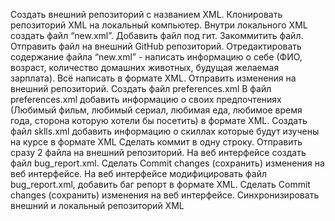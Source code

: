 Создать внешний репозиторий c названием XML.
Клонировать репозиторий XML на локальный компьютер.
Внутри локального XML создать файл “new.xml”.
Добавить файл под гит.
Закоммитить файл.
Отправить файл на внешний GitHub репозиторий.
Отредактировать содержание файла “new.xml” - написать информацию о себе (ФИО, возраст, количество домашних животных, будущая желаемая зарплата). Всё написать в формате XML.
Отправить изменения на внешний репозиторий.
Создать файл preferences.xml
В файл preferences.xml добавить информацию о своих предпочтениях (Любимый фильм, любимый сериал, любимая еда, любимое время года, сторона которую хотели бы посетить) в формате XML.
Создать файл sklls.xml добавить информацию о скиллах которые будут изучены на курсе в формате XML
Сделать коммит в одну строку.
Отправить сразу 2 файла на внешний репозиторий.
На веб интерфейсе создать файл bug_report.xml.
Сделать Commit changes (сохранить) изменения на веб интерфейсе.
На веб интерфейсе модифицировать файл bug_report.xml, добавить баг репорт в формате XML.
Сделать Commit changes (сохранить) изменения на веб интерфейсе.
Синхронизировать внешний и локальный репозиторий XML
